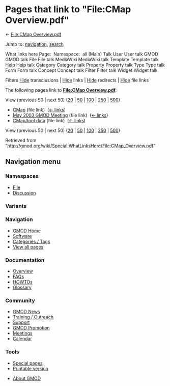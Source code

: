 <div id="mw-page-base" class="noprint">

</div>

<div id="mw-head-base" class="noprint">

</div>

<div id="content" class="mw-body" role="main">

<span id="top"></span>

<div id="mw-js-message" style="display:none;">

</div>



# <span dir="auto">Pages that link to "File:CMap Overview.pdf"</span>

<div id="bodyContent">

<div id="contentSub">

← [File:CMap
Overview.pdf](/wiki/File:CMap_Overview.pdf "File:CMap Overview.pdf")

</div>

<div id="jump-to-nav" class="mw-jump">

Jump to: [navigation](#mw-navigation), [search](#p-search)

</div>

<div id="mw-content-text">

What links here Page:  Namespace:  all (Main) Talk User User talk GMOD
GMOD talk File File talk MediaWiki MediaWiki talk Template Template talk
Help Help talk Category Category talk Property Property talk Type Type
talk Form Form talk Concept Concept talk Filter Filter talk Widget
Widget talk

Filters
[Hide](/mediawiki/index.php?title=Special:WhatLinksHere/File:CMap_Overview.pdf&hidetrans=1 "Special:WhatLinksHere/File:CMap Overview.pdf")
transclusions \|
[Hide](/mediawiki/index.php?title=Special:WhatLinksHere/File:CMap_Overview.pdf&hidelinks=1 "Special:WhatLinksHere/File:CMap Overview.pdf")
links \|
[Hide](/mediawiki/index.php?title=Special:WhatLinksHere/File:CMap_Overview.pdf&hideredirs=1 "Special:WhatLinksHere/File:CMap Overview.pdf")
redirects \|
[Hide](/mediawiki/index.php?title=Special:WhatLinksHere/File:CMap_Overview.pdf&hideimages=1 "Special:WhatLinksHere/File:CMap Overview.pdf")
file links

The following pages link to **[File:CMap
Overview.pdf](/wiki/File:CMap_Overview.pdf "File:CMap Overview.pdf")**:

View (previous 50 \| next 50)
([20](/mediawiki/index.php?title=Special:WhatLinksHere/File:CMap_Overview.pdf&limit=20 "Special:WhatLinksHere/File:CMap Overview.pdf")
\|
[50](/mediawiki/index.php?title=Special:WhatLinksHere/File:CMap_Overview.pdf&limit=50 "Special:WhatLinksHere/File:CMap Overview.pdf")
\|
[100](/mediawiki/index.php?title=Special:WhatLinksHere/File:CMap_Overview.pdf&limit=100 "Special:WhatLinksHere/File:CMap Overview.pdf")
\|
[250](/mediawiki/index.php?title=Special:WhatLinksHere/File:CMap_Overview.pdf&limit=250 "Special:WhatLinksHere/File:CMap Overview.pdf")
\|
[500](/mediawiki/index.php?title=Special:WhatLinksHere/File:CMap_Overview.pdf&limit=500 "Special:WhatLinksHere/File:CMap Overview.pdf"))

- [CMap](/wiki/CMap "CMap") (file link) ‎
  <span class="mw-whatlinkshere-tools">([←
  links](/mediawiki/index.php?title=Special:WhatLinksHere&target=CMap "Special:WhatLinksHere"))</span>
- [May 2003 GMOD
  Meeting](/wiki/May_2003_GMOD_Meeting "May 2003 GMOD Meeting") (file
  link) ‎ <span class="mw-whatlinkshere-tools">([←
  links](/mediawiki/index.php?title=Special:WhatLinksHere&target=May+2003+GMOD+Meeting "Special:WhatLinksHere"))</span>
- [CMap/tool data](/wiki/CMap/tool_data "CMap/tool data") (file link) ‎
  <span class="mw-whatlinkshere-tools">([←
  links](/mediawiki/index.php?title=Special:WhatLinksHere&target=CMap%2Ftool+data "Special:WhatLinksHere"))</span>

View (previous 50 \| next 50)
([20](/mediawiki/index.php?title=Special:WhatLinksHere/File:CMap_Overview.pdf&limit=20 "Special:WhatLinksHere/File:CMap Overview.pdf")
\|
[50](/mediawiki/index.php?title=Special:WhatLinksHere/File:CMap_Overview.pdf&limit=50 "Special:WhatLinksHere/File:CMap Overview.pdf")
\|
[100](/mediawiki/index.php?title=Special:WhatLinksHere/File:CMap_Overview.pdf&limit=100 "Special:WhatLinksHere/File:CMap Overview.pdf")
\|
[250](/mediawiki/index.php?title=Special:WhatLinksHere/File:CMap_Overview.pdf&limit=250 "Special:WhatLinksHere/File:CMap Overview.pdf")
\|
[500](/mediawiki/index.php?title=Special:WhatLinksHere/File:CMap_Overview.pdf&limit=500 "Special:WhatLinksHere/File:CMap Overview.pdf"))

</div>

<div class="printfooter">

Retrieved from
"<http://gmod.org/wiki/Special:WhatLinksHere/File:CMap_Overview.pdf>"

</div>

<div id="catlinks" class="catlinks catlinks-allhidden">

</div>

<div class="visualClear">

</div>

</div>

</div>

<div id="mw-navigation">

## Navigation menu

<div id="mw-head">



<div id="left-navigation">

<div id="p-namespaces" class="vectorTabs" role="navigation"
aria-labelledby="p-namespaces-label">

### Namespaces

- <span id="ca-nstab-image"><a href="/wiki/File:CMap_Overview.pdf" accesskey="c"
  title="View the file page [c]">File</a></span>
- <span id="ca-talk"><a
  href="/mediawiki/index.php?title=File_talk:CMap_Overview.pdf&amp;action=edit&amp;redlink=1"
  accesskey="t"
  title="Discussion about the content page [t]">Discussion</a></span>

</div>

<div id="p-variants" class="vectorMenu emptyPortlet" role="navigation"
aria-labelledby="p-variants-label">

### 

### Variants[](#)

<div class="menu">

</div>

</div>

</div>





</div>

</div>

</div>

<div id="mw-panel">

<div id="p-logo" role="banner">

<a href="/wiki/Main_Page"
style="background-image: url(http://gmod.org/images/GMOD-cogs.png);"
title="Visit the main page"></a>

</div>

<div id="p-Navigation" class="portal" role="navigation"
aria-labelledby="p-Navigation-label">

### Navigation

<div class="body">

- <span id="n-GMOD-Home">[GMOD Home](/wiki/Main_Page)</span>
- <span id="n-Software">[Software](/wiki/GMOD_Components)</span>
- <span id="n-Categories-.2F-Tags">[Categories /
  Tags](/wiki/Categories)</span>
- <span id="n-View-all-pages">[View all
  pages](/wiki/Special:AllPages)</span>

</div>

</div>

<div id="p-Documentation" class="portal" role="navigation"
aria-labelledby="p-Documentation-label">

### Documentation

<div class="body">

- <span id="n-Overview">[Overview](/wiki/Overview)</span>
- <span id="n-FAQs">[FAQs](/wiki/Category:FAQ)</span>
- <span id="n-HOWTOs">[HOWTOs](/wiki/Category:HOWTO)</span>
- <span id="n-Glossary">[Glossary](/wiki/Glossary)</span>

</div>

</div>

<div id="p-Community" class="portal" role="navigation"
aria-labelledby="p-Community-label">

### Community

<div class="body">

- <span id="n-GMOD-News">[GMOD News](/wiki/GMOD_News)</span>
- <span id="n-Training-.2F-Outreach">[Training /
  Outreach](/wiki/Training_and_Outreach)</span>
- <span id="n-Support">[Support](/wiki/Support)</span>
- <span id="n-GMOD-Promotion">[GMOD
  Promotion](/wiki/GMOD_Promotion)</span>
- <span id="n-Meetings">[Meetings](/wiki/Meetings)</span>
- <span id="n-Calendar">[Calendar](/wiki/Calendar)</span>

</div>

</div>

<div id="p-tb" class="portal" role="navigation"
aria-labelledby="p-tb-label">

### Tools

<div class="body">

- <span id="t-specialpages"><a href="/wiki/Special:SpecialPages" accesskey="q"
  title="A list of all special pages [q]">Special pages</a></span>
- <span id="t-print"><a
  href="/mediawiki/index.php?title=Special:WhatLinksHere/File:CMap_Overview.pdf&amp;printable=yes"
  rel="alternate" accesskey="p"
  title="Printable version of this page [p]">Printable version</a></span>

</div>

</div>

</div>

</div>

<div id="footer" role="contentinfo">

- <span id="footer-places-about">[About
  GMOD](/wiki/GMOD:About "GMOD:About")</span>

<!-- -->






</div>
